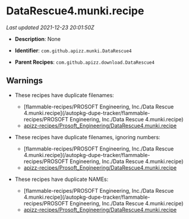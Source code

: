 # DataRescue4.munki.recipe

_Last updated 2021-12-23 20:01:50Z_

- **Description**: None

- **Identifier**: `com.github.apizz.munki.DataRescue4`

- **Parent Recipes**: `com.github.apizz.download.DataRescue4`


## Warnings

- These recipes have duplicate filenames:
    - [flammable-recipes/PROSOFT Engineering, Inc./Data Rescue 4.munki.recipe](/autopkg-dupe-tracker/flammable-recipes/PROSOFT Engineering, Inc./Data Rescue 4.munki.recipe)
    - [apizz-recipes/Prosoft_Engineering/DataRescue4.munki.recipe](/autopkg-dupe-tracker/apizz-recipes/Prosoft_Engineering/DataRescue4.munki.recipe)

- These recipes have duplicate filenames, ignoring numbers:
    - [flammable-recipes/PROSOFT Engineering, Inc./Data Rescue 4.munki.recipe](/autopkg-dupe-tracker/flammable-recipes/PROSOFT Engineering, Inc./Data Rescue 4.munki.recipe)
    - [apizz-recipes/Prosoft_Engineering/DataRescue4.munki.recipe](/autopkg-dupe-tracker/apizz-recipes/Prosoft_Engineering/DataRescue4.munki.recipe)

- These recipes have duplicate NAMEs:
    - [flammable-recipes/PROSOFT Engineering, Inc./Data Rescue 4.munki.recipe](/autopkg-dupe-tracker/flammable-recipes/PROSOFT Engineering, Inc./Data Rescue 4.munki.recipe)
    - [apizz-recipes/Prosoft_Engineering/DataRescue4.munki.recipe](/autopkg-dupe-tracker/apizz-recipes/Prosoft_Engineering/DataRescue4.munki.recipe)